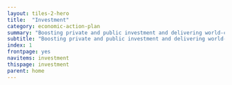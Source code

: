 ```yaml
---
layout: tiles-2-hero
title:  "Investment"
category: economic-action-plan
summary: "Boosting private and public investment and delivering world-class infrastructure."
subtitle: "Boosting private and public investment and delivering world-class infrastructure."
index: 1
frontpage: yes
navitems: investment
thispage: investment
parent: home
---
```


